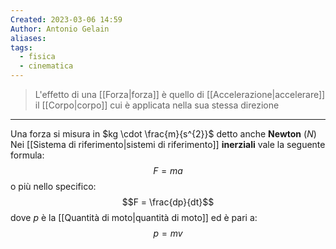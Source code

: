 ```yaml
---
Created: 2023-03-06 14:59
Author: Antonio Gelain
aliases: 
tags:
  - fisica
  - cinematica
---
```


> L'effetto di una [[Forza|forza]] è quello di [[Accelerazione|accelerare]] il [[Corpo|corpo]] cui è applicata nella sua stessa direzione

---

Una forza si misura in $kg \cdot \frac{m}{s^{2}}$ detto anche **Newton** ($N$)
Nei [[Sistema di riferimento|sistemi di riferimento]] **inerziali** vale la seguente formula:
$$F = ma$$
o più nello specifico:
$$F = \frac{dp}{dt}$$
dove $p$ è la [[Quantità di moto|quantità di moto]] ed è pari a:
$$p = mv$$